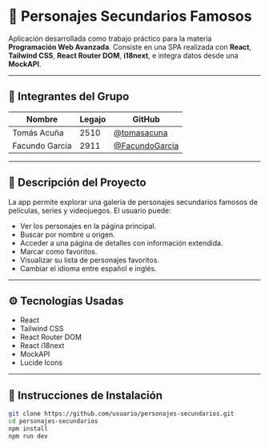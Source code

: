# 🌟 Personajes Secundarios Famosos

Aplicación desarrollada como trabajo práctico para la materia **Programación Web Avanzada**. Consiste en una SPA realizada con **React**, **Tailwind CSS**, **React Router DOM**, **i18next**, e integra datos desde una **MockAPI**.

---

## 👥 Integrantes del Grupo

| Nombre                  | Legajo     | GitHub                          |
|-------------------------|------------|----------------------------------|
| Tomás Acuña             | 2510    | [@tomasacuna](https://github.com/tomasacuna) |
| Facundo Garcia          | 2911     | [@FacundoGarcia](https://github.com)  |

---

## 🧾 Descripción del Proyecto

La app permite explorar una galería de personajes secundarios famosos de películas, series y videojuegos. El usuario puede:

- Ver los personajes en la página principal.
- Buscar por nombre u origen.
- Acceder a una página de detalles con información extendida.
- Marcar como favoritos.
- Visualizar su lista de personajes favoritos.
- Cambiar el idioma entre español e inglés.

---

## ⚙️ Tecnologías Usadas

- React
- Tailwind CSS
- React Router DOM
- React i18next
- MockAPI
- Lucide Icons

---

## 🚀 Instrucciones de Instalación


```bash
git clone https://github.com/usuario/personajes-secundarios.git
cd personajes-secundarios
npm install
npm run dev
